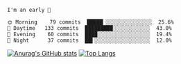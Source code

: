 <!--START_SECTION:productive-box-in-readme-->
```text
I'm an early 🐥

🌞 Morning    79 commits  █████▎░░░░░░░░░░░░░░░  25.6%
🌆 Daytime   133 commits  █████████░░░░░░░░░░░░  43.0%
🌃 Evening    60 commits  ████░░░░░░░░░░░░░░░░░  19.4%
🌚 Night      37 commits  ██▌░░░░░░░░░░░░░░░░░░  12.0%
```
<!--END_SECTION:productive-box-in-readme-->
[![Anurag's GitHub stats](https://github-readme-stats.vercel.app/api?username=tykeaboyloy&count_private=true&theme=vue-light&show_icons=true)](https://github.com/anuraghazra/github-readme-stats)
[![Top Langs](https://github-readme-stats.vercel.app/api/top-langs/?username=tykeaboyloy&layout=compact&theme=vue-light&langs_count=8)](https://github.com/anuraghazra/github-readme-stats)
